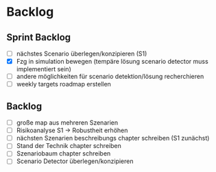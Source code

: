 # Backlog

## Sprint Backlog
- [ ] nächstes Scenario überlegen/konzipieren (S1)
- [x] Fzg in simulation bewegen (tempäre lösung scenario detector muss implementiert sein)
- [ ] andere möglichkeiten für scenario detektion/lösung recherchieren
- [ ] weekly targets roadmap erstellen

## Backlog
- [ ] große map aus mehreren Szenarien
- [ ] Risikoanalyse S1 -> Robustheit erhöhen
- [ ] nächsten Szenarien beschreibungs chapter schreiben (S1 zunächst)
- [ ] Stand der Technik chapter schreiben
- [ ] Szenariobaum chapter schreiben
- [ ] Scenario Detector überlegen/konzipieren
